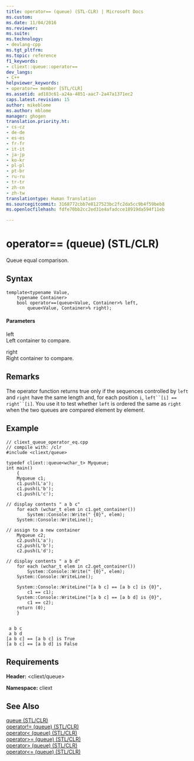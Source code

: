 ```yaml
---
title: operator== (queue) (STL-CLR) | Microsoft Docs
ms.custom: 
ms.date: 11/04/2016
ms.reviewer: 
ms.suite: 
ms.technology:
- devlang-cpp
ms.tgt_pltfrm: 
ms.topic: reference
f1_keywords:
- cliext::queue::operator==
dev_langs:
- C++
helpviewer_keywords:
- operator== member [STL/CLR]
ms.assetid: ad183c61-a24a-4851-aac7-2a47a1371ec2
caps.latest.revision: 15
author: mikeblome
ms.author: mblome
manager: ghogen
translation.priority.ht:
- cs-cz
- de-de
- es-es
- fr-fr
- it-it
- ja-jp
- ko-kr
- pl-pl
- pt-br
- ru-ru
- tr-tr
- zh-cn
- zh-tw
translationtype: Human Translation
ms.sourcegitcommit: 3168772cbb7e8127523bc2fc2da5cc9b4f59beb8
ms.openlocfilehash: fdfe70bb2cc2ed31e4afadcce18919da594f11eb

---
```

# operator== (queue) (STL/CLR)
Queue equal comparison.  
  
## Syntax  
  
```  
template<typename Value,  
    typename Container>  
    bool operator==(queue<Value, Container>% left,  
        queue<Value, Container>% right);  
```  
  
#### Parameters  
 left  
 Left container to compare.  
  
 right  
 Right container to compare.  
  
## Remarks  
 The operator function returns true only if the sequences controlled by `left` and `right` have the same length and, for each position `i`, `left``[i] ==` `right``[i]`. You use it to test whether `left` is ordered the same as `right` when the two queues are compared element by element.  
  
## Example  
  
```  
// cliext_queue_operator_eq.cpp   
// compile with: /clr   
#include <cliext/queue>   
  
typedef cliext::queue<wchar_t> Myqueue;   
int main()   
    {   
    Myqueue c1;   
    c1.push(L'a');   
    c1.push(L'b');   
    c1.push(L'c');   
  
// display contents " a b c"   
    for each (wchar_t elem in c1.get_container())   
        System::Console::Write(" {0}", elem);   
    System::Console::WriteLine();   
  
// assign to a new container   
    Myqueue c2;   
    c2.push(L'a');   
    c2.push(L'b');   
    c2.push(L'd');   
  
// display contents " a b d"   
    for each (wchar_t elem in c2.get_container())   
        System::Console::Write(" {0}", elem);   
    System::Console::WriteLine();   
  
    System::Console::WriteLine("[a b c] == [a b c] is {0}",   
        c1 == c1);   
    System::Console::WriteLine("[a b c] == [a b d] is {0}",   
        c1 == c2);   
    return (0);   
    }  
  
```  
  
```Output  
 a b c  
 a b d  
[a b c] == [a b c] is True  
[a b c] == [a b d] is False  
```  
  
## Requirements  
 **Header:** \<cliext/queue>  
  
 **Namespace:** cliext  
  
## See Also  
 [queue (STL/CLR)](../dotnet/queue-stl-clr.md)   
 [operator!= (queue) (STL/CLR)](../dotnet/operator-inequality-queue-stl-clr.md)   
 [operator\< (queue) (STL/CLR)](../dotnet/operator-less-than-queue-stl-clr.md)   
 [operator>= (queue) (STL/CLR)](../dotnet/operator-greater-or-equal-queue-stl-clr.md)   
 [operator> (queue) (STL/CLR)](../dotnet/operator-greater-than-queue-stl-clr.md)   
 [operator<= (queue) (STL/CLR)](../dotnet/operator-less-or-equal-queue-stl-clr.md)


<!--HONumber=Jan17_HO2-->


